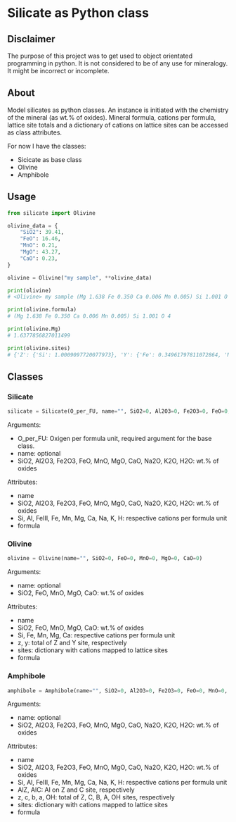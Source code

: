 # Silicate as Python class
## Disclaimer
The purpose of this project was to get used to object orientated programming in python. It is not considered to be of any use for mineralogy. It might be incorrect or incomplete.
## About
Model silicates as python classes. An instance is initiated with the chemistry of the mineral (as wt.% of oxides). Mineral formula, cations per formula, lattice site totals and a dictionary of cations on lattice sites can be accessed as class attributes.

For now I have the classes:
- Sicicate as base class
- Olivine
- Amphibole

## Usage
```python
from silicate import Olivine

olivine_data = {
    "SiO2": 39.41,
    "FeO": 16.46,
    "MnO": 0.21,
    "MgO": 43.27,
    "CaO": 0.23,
}

olivine = Olivine("my sample", **olivine_data)

print(olivine)
# <Olivine> my sample (Mg 1.638 Fe 0.350 Ca 0.006 Mn 0.005) Si 1.001 O 4

print(olivine.formula)
# (Mg 1.638 Fe 0.350 Ca 0.006 Mn 0.005) Si 1.001 O 4

print(olivine.Mg)
# 1.6377856827011499

print(olivine.sites)
# {'Z': {'Si': 1.0009097720077973}, 'Y': {'Fe': 0.34961797811072864, 'Mn': 0.004517714782608314, 'Mg': 1.6377856827011499, 'Ca': 0.006259080389918636}}
```
## Classes
### Silicate
```python
silicate = Silicate(O_per_FU, name="", SiO2=0, Al2O3=0, Fe2O3=0, FeO=0, MnO=0, MgO=0, CaO=0, Na2O=0, K2O=0, H2O=0)
```
Arguments:
- O_per_FU: Oxigen per formula unit, required argument for the base class.
- name: optional
- SiO2, Al2O3, Fe2O3, FeO, MnO, MgO, CaO, Na2O, K2O, H2O: wt.% of oxides

Attributes:
- name
- SiO2, Al2O3, Fe2O3, FeO, MnO, MgO, CaO, Na2O, K2O, H2O: wt.% of oxides
- Si, Al, FeIII, Fe, Mn, Mg, Ca, Na, K, H: respective cations per formula unit
- formula

### Olivine
```python
olivine = Olivine(name="", SiO2=0, FeO=0, MnO=0, MgO=0, CaO=0)
```
Arguments:
- name: optional
- SiO2, FeO, MnO, MgO, CaO: wt.% of oxides

Attributes:
- name
- SiO2, FeO, MnO, MgO, CaO: wt.% of oxides
- Si, Fe, Mn, Mg, Ca: respective cations per formula unit
- z, y: total of Z and Y site, respectively
- sites: dictionary with cations mapped to lattice sites
- formula

### Amphibole
```python
amphibole = Amphibole(name="", SiO2=0, Al2O3=0, Fe2O3=0, FeO=0, MnO=0, MgO=0, CaO=0, Na2O=0, K2O=0, H2O=0)
```
Arguments:
- name: optional
- SiO2, Al2O3, Fe2O3, FeO, MnO, MgO, CaO, Na2O, K2O, H2O: wt.% of oxides

Attributes:
- name
- SiO2, Al2O3, Fe2O3, FeO, MnO, MgO, CaO, Na2O, K2O, H2O: wt.% of oxides
- Si, Al, FeIII, Fe, Mn, Mg, Ca, Na, K, H: respective cations per formula unit
- AlZ, AlC: Al on Z and C site, respectively
- z, c, b, a, OH: total of Z, C, B, A, OH sites, respectively
- sites: dictionary with cations mapped to lattice sites
- formula